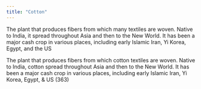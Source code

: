 ```yaml
---
title: "Cotton"
---
```

The plant that produces fibers from which many textiles are woven. Native to India, it spread throughout Asia and then to the New World. It has been a major cash crop in various places, including early Islamic Iran, Yi Korea, Egypt, and the US

The plant that produces fibers from which cotton textiles are woven. Native to India, cotton spread throughout Asia and then to the New World. It has been a major cash crop in various places, including early Islamic Iran, Yi Korea, Egypt, &amp; US (363)

